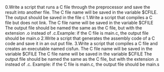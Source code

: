 0.Write a script that runs a C file through the preprocessor and save the result into another file. The C file name will be 
saved in the variable $CFILE. The output should be saved in the file c
1.Write a script that compiles a C file but does not link. The C file name will be saved in the variable $CFILE The output file should be named the same as the C file, but with
 the extension .o instead of .c.Example: if the C file is main.c, the output 
file should be main.o
 2.Write a script that generates the assembly code of a C code and save it in an out
put file.
 3.Write a script that compiles a C file and creates an executable named 
cisfun. The C file name will be saved in the variable $CFILE The C file name 
will be saved in the variable $CFILE The output file should be named the same 
as the C file, but with the extension .s instead of .c.
Example: if the C file is main.c, the output file should be main.s
